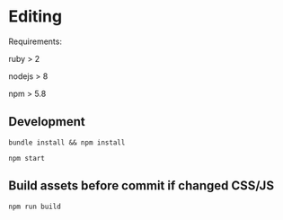 # Editing

Requirements:

ruby > 2

nodejs > 8

npm > 5.8

## Development

    bundle install && npm install

    npm start

## Build assets before commit if changed CSS/JS

    npm run build
